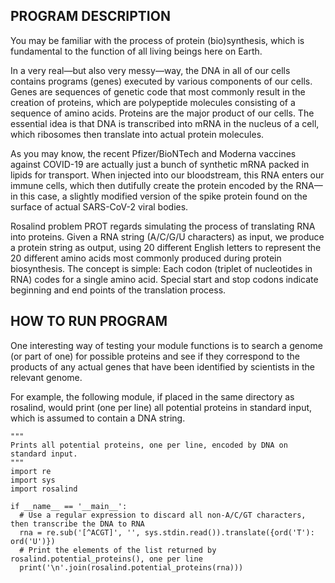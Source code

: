 PROGRAM DESCRIPTION
-------------------
You may be familiar with the process of protein (bio)synthesis, which is fundamental to the function of all living beings here on Earth.

In a very real—but also very messy—way, the DNA in all of our cells contains programs (genes) executed by various components of our cells. Genes are sequences of genetic code that most commonly result in the creation of proteins, which are polypeptide molecules consisting of a sequence of amino acids. Proteins are the major product of our cells. The essential idea is that DNA is transcribed into mRNA in the nucleus of a cell, which ribosomes then translate into actual protein molecules.

As you may know, the recent Pfizer/BioNTech and Moderna vaccines against COVID-19 are actually just a bunch of synthetic mRNA packed in lipids for transport. When injected into our bloodstream, this RNA enters our immune cells, which then dutifully create the protein encoded by the RNA—in this case, a slightly modified version of the spike protein found on the surface of actual SARS-CoV-2 viral bodies.

Rosalind problem PROT regards simulating the process of translating RNA into proteins. Given a RNA string (A/C/G/U characters) as input, we produce a protein string as output, using 20 different English letters to represent the 20 different amino acids most commonly produced during protein biosynthesis. The concept is simple: Each codon (triplet of nucleotides in RNA) codes for a single amino acid. Special start and stop codons indicate beginning and end points of the translation process.

HOW TO RUN PROGRAM
------------------
One interesting way of testing your module functions is to search a genome (or part of one) for possible proteins and see if they correspond to the products of any actual genes that have been identified by scientists in the relevant genome.

For example, the following module, if placed in the same directory as rosalind, would print (one per line) all potential proteins in standard input, which is assumed to contain a DNA string.
```
"""
Prints all potential proteins, one per line, encoded by DNA on standard input.
"""
import re
import sys
import rosalind

if __name__ == '__main__':
  # Use a regular expression to discard all non-A/C/GT characters, then transcribe the DNA to RNA
  rna = re.sub('[^ACGT]', '', sys.stdin.read()).translate({ord('T'): ord('U')})
  # Print the elements of the list returned by rosalind.potential_proteins(), one per line
  print('\n'.join(rosalind.potential_proteins(rna)))
```
